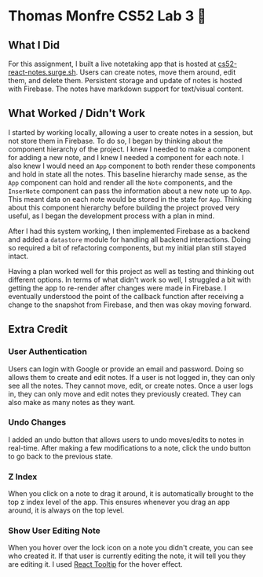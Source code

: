 # Thomas Monfre CS52 Lab 3 📝

## What I Did
For this assignment, I built a live notetaking app that is hosted at [cs52-react-notes.surge.sh](http://cs52-react-notes.surge.sh). Users can create notes, move them around, edit them, and delete them. Persistent storage and update of notes is hosted with Firebase. The notes have markdown support for text/visual content.

## What Worked / Didn't Work
I started by working locally, allowing a user to create notes in a session, but not store them in Firebase. To do so, I began by thinking about the component hierarchy of the project. I knew I needed to make a component for adding a new note, and I knew I needed a component for each note. I also knew I would need an `App` component to both render these components and hold in state all the notes. This baseline hierarchy made sense, as the `App` component can hold and render all the `Note` components, and the `InserNote` component can pass the information about a new note up to `App`. This meant data on each note would be stored in the state for `App`. Thinking about this component hierarchy before building the project proved very useful, as I began the development process with a plan in mind.

After I had this system working, I then implemented Firebase as a backend and added a `datastore` module for handling all backend interactions. Doing so required a bit of refactoring components, but my initial plan still stayed intact. 

Having a plan worked well for this project as well as testing and thinking out different options. In terms of what didn't work so well, I struggled a bit with getting the app to re-render after changes were made in Firebase. I eventually understood the point of the callback function after receiving a change to the snapshot from Firebase, and then was okay moving forward.

## Extra Credit

### User Authentication
Users can login with Google or provide an email and password. Doing so allows them to create and edit notes. If a user is not logged in, they can only see all the notes. They cannot move, edit, or create notes. Once a user logs in, they can only move and edit notes they previously created. They can also make as many notes as they want.

### Undo Changes
I added an undo button that allows users to undo moves/edits to notes in real-time. After making a few modifications to a note, click the undo button to go back to the previous state.

### Z Index
When you click on a note to drag it around, it is automatically brought to the top z index level of the app. This ensures whenever you drag an app around, it is always on the top level.

### Show User Editing Note
When you hover over the lock icon on a note you didn't create, you can see who created it. If that user is currently editing the note, it will tell you they are editing it. I used [React Tooltip](https://github.com/wwayne/react-tooltip) for the hover effect.